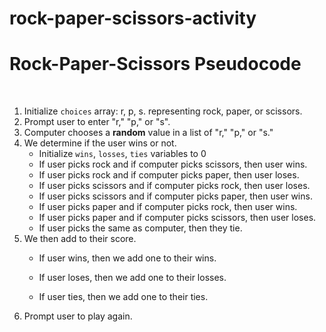 # rock-paper-scissors-activity

# Rock-Paper-Scissors Pseudocode
​
1. Initialize `choices` array: r, p, s. representing rock, paper, or scissors.
​
2. Prompt user to enter "r," "p," or "s".
​
3. Computer chooses a **random** value in a list of "r," "p," or "s."
​
4. We determine if the user wins or not.
​
   * Initialize `wins`, `losses`, `ties` variables to 0
​
   * If user picks rock and if computer picks scissors, then user wins.
​
   * If user picks rock and if computer picks paper, then user loses.
​
   * If user picks scissors and if computer picks rock, then user loses.
​
   * If user picks scissors and if computer picks paper, then user wins.
​
   * If user picks paper and if computer picks rock, then user wins.
​
   * If user picks paper and if computer picks scissors, then user loses.
​
   * If user picks the same as computer, then they tie.
​
5. We then add to their score.
​
   * If user wins, then we add one to their wins.
    
   * If user loses, then we add one to their losses.
    
   * If user ties, then we add one to their ties.
​
6. Prompt user to play again.